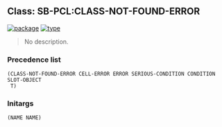 ## Class: SB-PCL:CLASS-NOT-FOUND-ERROR
[![package](https://img.shields.io/badge/Package-SB--PCL-5f9ea0.svg?style=social&colorA=999999)](../) [![type](https://img.shields.io/badge/Type-Class-5f9ea0.svg?style=social&colorA=999999)](../#class) 

> No description.

### Precedence list
```
(CLASS-NOT-FOUND-ERROR CELL-ERROR ERROR SERIOUS-CONDITION CONDITION SLOT-OBJECT
 T)
```
### Initargs
```
(NAME NAME)
```
